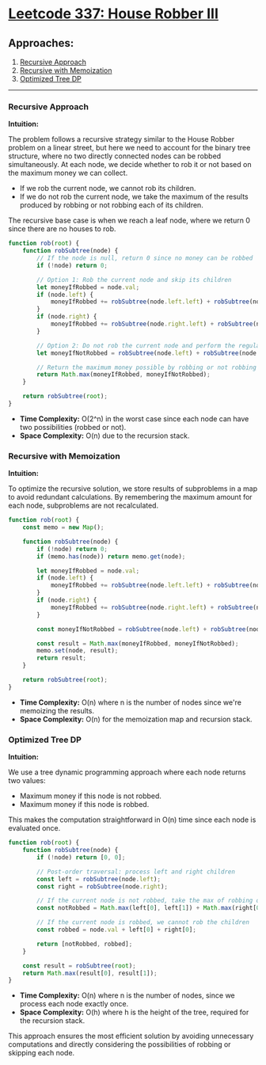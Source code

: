 # [Leetcode 337: House Robber III](https://leetcode.com/problems/house-robber-iii/)

## Approaches:

1. [Recursive Approach](#recursive-approach)
2. [Recursive with Memoization](#recursive-with-memoization)
3. [Optimized Tree DP](#optimized-tree-dp)

---

### Recursive Approach

**Intuition:**

The problem follows a recursive strategy similar to the House Robber problem on a linear street, but here we need to account for the binary tree structure, where no two directly connected nodes can be robbed simultaneously. At each node, we decide whether to rob it or not based on the maximum money we can collect.

- If we rob the current node, we cannot rob its children.
- If we do not rob the current node, we take the maximum of the results produced by robbing or not robbing each of its children.

The recursive base case is when we reach a leaf node, where we return 0 since there are no houses to rob.

```javascript
function rob(root) {
    function robSubtree(node) {
        // If the node is null, return 0 since no money can be robbed
        if (!node) return 0;

        // Option 1: Rob the current node and skip its children
        let moneyIfRobbed = node.val;
        if (node.left) {
            moneyIfRobbed += robSubtree(node.left.left) + robSubtree(node.left.right);
        }
        if (node.right) {
            moneyIfRobbed += robSubtree(node.right.left) + robSubtree(node.right.right);
        }

        // Option 2: Do not rob the current node and perform the regular recursion on the children
        let moneyIfNotRobbed = robSubtree(node.left) + robSubtree(node.right);

        // Return the maximum money possible by robbing or not robbing
        return Math.max(moneyIfRobbed, moneyIfNotRobbed);
    }

    return robSubtree(root);
}
```

- **Time Complexity:** O(2^n) in the worst case since each node can have two possibilities (robbed or not).
- **Space Complexity:** O(n) due to the recursion stack.

### Recursive with Memoization

**Intuition:**

To optimize the recursive solution, we store results of subproblems in a map to avoid redundant calculations. By remembering the maximum amount for each node, subproblems are not recalculated.

```javascript
function rob(root) {
    const memo = new Map();

    function robSubtree(node) {
        if (!node) return 0;
        if (memo.has(node)) return memo.get(node);

        let moneyIfRobbed = node.val;
        if (node.left) {
            moneyIfRobbed += robSubtree(node.left.left) + robSubtree(node.left.right);
        }
        if (node.right) {
            moneyIfRobbed += robSubtree(node.right.left) + robSubtree(node.right.right);
        }

        const moneyIfNotRobbed = robSubtree(node.left) + robSubtree(node.right);

        const result = Math.max(moneyIfRobbed, moneyIfNotRobbed);
        memo.set(node, result);
        return result;
    }

    return robSubtree(root);
}
```

- **Time Complexity:** O(n) where n is the number of nodes since we're memoizing the results.
- **Space Complexity:** O(n) for the memoization map and recursion stack.

### Optimized Tree DP

**Intuition:**

We use a tree dynamic programming approach where each node returns two values:
- Maximum money if this node is not robbed.
- Maximum money if this node is robbed.

This makes the computation straightforward in O(n) time since each node is evaluated once.

```javascript
function rob(root) {
    function robSubtree(node) {
        if (!node) return [0, 0];

        // Post-order traversal: process left and right children
        const left = robSubtree(node.left);
        const right = robSubtree(node.right);

        // If the current node is not robbed, take the max of robbing or not robbing the children
        const notRobbed = Math.max(left[0], left[1]) + Math.max(right[0], right[1]);

        // If the current node is robbed, we cannot rob the children
        const robbed = node.val + left[0] + right[0];

        return [notRobbed, robbed];
    }

    const result = robSubtree(root);
    return Math.max(result[0], result[1]);
}
```

- **Time Complexity:** O(n) where n is the number of nodes, since we process each node exactly once.
- **Space Complexity:** O(h) where h is the height of the tree, required for the recursion stack.

This approach ensures the most efficient solution by avoiding unnecessary computations and directly considering the possibilities of robbing or skipping each node.

